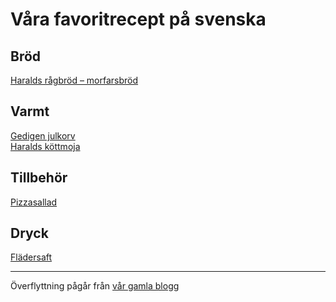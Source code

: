 # Våra favoritrecept på svenska

## Bröd
[Haralds rågbröd &ndash; morfarsbröd](recept/Haralds-rågbröd.md)

## Varmt
[Gedigen julkorv](recept/gedigen-julkorv.md)
<br>
[Haralds köttmoja](recept/Haralds-köttmoja.md)

## Tillbehör
[Pizzasallad](recept/pizzasallad.md)

## Dryck
[Flädersaft](recept/flädersaft.md)

___

Överflyttning pågår från [vår gamla blogg](https://storlind.blogspot.com/2009/07/pizzasallad.html)
